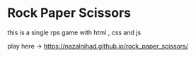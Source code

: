 # Rock Paper Scissors

this is a single rps game with html , css and js

play here -> https://nazalnihad.github.io/rock_paper_scissors/
